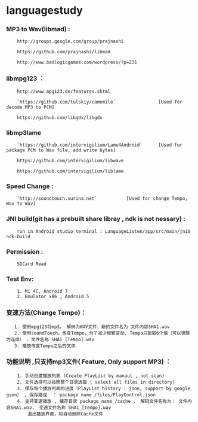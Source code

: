 # languagestudy

###    MP3 to Wav(libmad) :
    
        http://groups.google.com/group/prajnashi
        
        https://github.com/prajnashi/libmad
        
        http://www.badlogicgames.com/wordpress/?p=231

###  libmpg123 ：
  
        http://www.mpg123.de/features.shtml
        
        `https://github.com/tulskiy/camomile`                [Used for decode MP3 to PCM]
        
        https://github.com/libgdx/libgdx
    

###  libmp3lame
  
        `https://github.com/intervigilium/Lame4Android`      [Used for package PCM to Wav file, add write bytes]
        
        https://github.com/intervigilium/libwave
        
        https://github.com/intervigilium/liblame
    

###    Speed Change :
        `http://soundtouch.surina.net`           [Used for change Tempo, Wav to Wav]


###    JNI build(git has a prebuilt share libray , ndk is not nessary) :
        run in Android studio terminal : LanguageListen/app/src/main/jni$ ndk-build

###    Permission :
        SDCard Read 
    
###    Test Env:
        1. Mi 4C, Android 7
        2. Emulator x86 , Android 5
    
###    变速方法(Change Tempo)：
       1. 使用mpg123将mp3， 解码为WAV文件，新的文件名为 文件内容SHA1.wav
       2. 使用soundTouch，改变Tempo，为了减少频繁变动, Tempo只能取6个值（可以调整为连续） ，文件名称 SHA1_[Tempo].wav
       3. 播放改变Tempo之后的文件
       
###    功能说明 ,只支持mp3文件( Feature, Only support MP3) ：
    
        1. 手动创建播放列表 (Create PlayList by manaul , not scan)
        2. 文件选择可以按照整个目录选取 ( select all files in directory)
        3. 保存每个播放列表的进度（PlayList history : json, support by google gson） , 保存路径  ： package name /files/PlayControl.json
        4. 支持变速播放 , 缓存目录 package name /cache ， 解码文件名称为： 文件内容SHA1.wav， 变速文件名称 SHA1_[tempo].wav
            退出播放界面，将自动删除Cache文件
    
   
   
